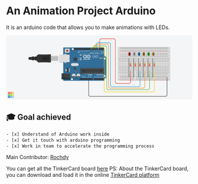 # An Animation Project Arduino 
It is an arduino code that allows you to make animations with LEDs.

![img](assets/Shiny_Luulia-Albar.png)

## 🎓 Goal achieved
    - [x] Understand of Arduino work inside
    - [x] Get it touch with arduino programming
    - [x] Work in team to accelerate the programming process

Main Contributor:
    [Rochdy](https://github.com/Rochdy-max)

You can get all the TinkerCard board [here](assets/Shiny_Luulia-Albar.brd)
PS: About the TinkerCard board, you can download and load it in the online [TinkerCard platform](https://www.tinkercad.com/)